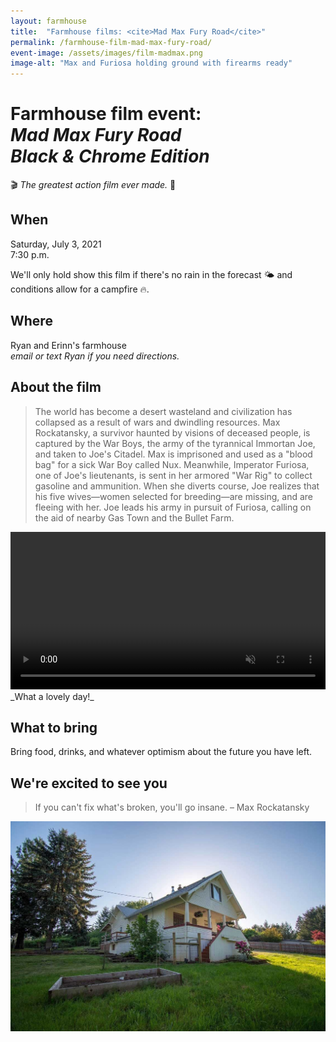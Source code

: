 ```yaml
---
layout: farmhouse
title:  "Farmhouse films: <cite>Mad Max Fury Road</cite>"
permalink: /farmhouse-film-mad-max-fury-road/
event-image: /assets/images/film-madmax.png
image-alt: "Max and Furiosa holding ground with firearms ready"
---
```


<h1>Farmhouse film event: <br><cite>Mad Max Fury Road<br>Black & Chrome Edition</cite></h1>

🎬 _The greatest action film ever made._ 🎥

## When

Saturday, July 3, 2021<br>
7:30 p.m.

We'll only hold show this film if there's no rain in the forecast 🌤️ and conditions allow for a campfire 🔥.

## Where
Ryan and Erinn's farmhouse
<br><em>email or text Ryan if you need directions.</em>

## About the film

> The world has become a desert wasteland and civilization has collapsed as a result of wars and dwindling resources. Max Rockatansky, a survivor haunted by visions of deceased people, is captured by the War Boys, the army of the tyrannical Immortan Joe, and taken to Joe's Citadel. Max is imprisoned and used as a "blood bag" for a sick War Boy called Nux. Meanwhile, Imperator Furiosa, one of Joe's lieutenants, is sent in her armored "War Rig" to collect gasoline and ammunition. When she diverts course, Joe realizes that his five wives—women selected for breeding—are missing, and are fleeing with her. Joe leads his army in pursuit of Furiosa, calling on the aid of nearby Gas Town and the Bullet Farm. 

<video width="100%" preload="true" autoplay="true" loop muted>
    <source src="{{ 'assets/images/mad-max-open.mp4' | relative_url }}" type="video/mp4"> 
</video>
_What a lovely day!_

## What to bring
Bring food, drinks, and whatever optimism about the future you have left.

<!--![The farmhouse logo, a botanical theme, with a black and white man with color background and rain](/assets/images/the-farmhouse-invite-film-mad-max.png)-->

## We're excited to see you

> If you can't fix what's broken, you'll go insane. – Max Rockatansky


![The Farmhouse in the gloaming](/assets/images/farmhouse.jpg)